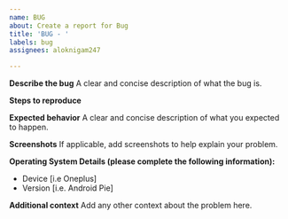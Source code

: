 ```yaml
---
name: BUG
about: Create a report for Bug
title: 'BUG - '
labels: bug
assignees: aloknigam247

---
```


**Describe the bug**
A clear and concise description of what the bug is.

**Steps to reproduce**

**Expected behavior**
A clear and concise description of what you expected to happen.

**Screenshots**
If applicable, add screenshots to help explain your problem.

**Operating System Details (please complete the following information):**
 - Device [i.e Oneplus]
 - Version [i.e. Android Pie]

**Additional context**
Add any other context about the problem here.
